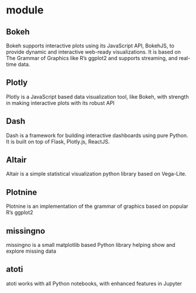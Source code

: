 # module

## Bokeh
Bokeh supports interactive plots using its JavaScript API, BokehJS, to provide dynamic and interactive web-ready visualizations.
It is based on The Grammar of Graphics like R’s ggplot2 and supports streaming, and real-time data.

## Plotly
Plotly is a JavaScript based data visualization tool, like Bokeh, with strength in making interactive plots with its robust API

## Dash
Dash is a framework for building interactive dashboards using pure Python. It is built on top of Flask, Plotly.js, ReactJS.

## Altair
Altair is a simple statistical visualization python library based on Vega-Lite.

## Plotnine
Plotnine is an implementation of the grammar of graphics based on popular R’s ggplot2

## missingno
missingno is a small matplotlib based Python library helping show and explore missing data

## atoti
atoti works with all Python notebooks, with enhanced features in Jupyter
